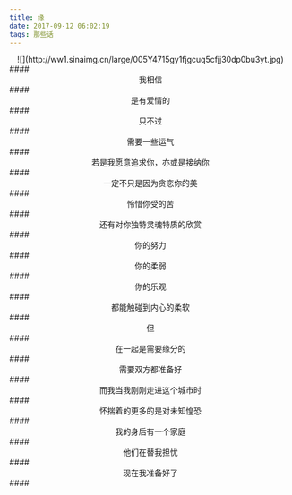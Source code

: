 ```yaml
---
title: 缘
date: 2017-09-12 06:02:19
tags: 那些话
---
```

<center>![](http://ww1.sinaimg.cn/large/005Y4715gy1fjgcuq5cfjj30dp0bu3yt.jpg)</center>
 #### <center>我相信</center>
 #### <center>是有爱情的</center>
 #### <center>只不过</center>
 #### <center>需要一些运气</center>
 #### <center>若是我愿意追求你，亦或是接纳你</center>
 #### <center>一定不只是因为贪恋你的美</center>
 #### <center>怜惜你受的苦</center>
 #### <center>还有对你独特灵魂特质的欣赏</center>
 #### <center>你的努力</center>
 #### <center>你的柔弱</center>
 #### <center>你的乐观</center>
 #### <center>都能触碰到内心的柔软</center>
 #### <center>但</center>
 #### <center>在一起是需要缘分的</center>
 #### <center>需要双方都准备好</center>
 #### <center>而我当我刚刚走进这个城市时</center>
 #### <center>怀揣着的更多的是对未知惶恐</center>
 #### <center>我的身后有一个家庭</center>
 #### <center>他们在替我担忧</center>
 #### <center>现在我准备好了</center>
 #### <center></center>